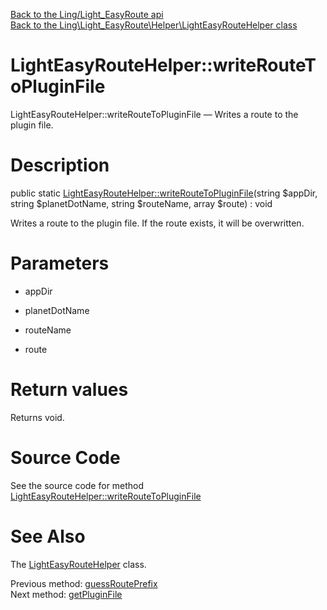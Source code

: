 [Back to the Ling/Light_EasyRoute api](https://github.com/lingtalfi/Light_EasyRoute/blob/master/doc/api/Ling/Light_EasyRoute.md)<br>
[Back to the Ling\Light_EasyRoute\Helper\LightEasyRouteHelper class](https://github.com/lingtalfi/Light_EasyRoute/blob/master/doc/api/Ling/Light_EasyRoute/Helper/LightEasyRouteHelper.md)


LightEasyRouteHelper::writeRouteToPluginFile
================



LightEasyRouteHelper::writeRouteToPluginFile — Writes a route to the plugin file.




Description
================


public static [LightEasyRouteHelper::writeRouteToPluginFile](https://github.com/lingtalfi/Light_EasyRoute/blob/master/doc/api/Ling/Light_EasyRoute/Helper/LightEasyRouteHelper/writeRouteToPluginFile.md)(string $appDir, string $planetDotName, string $routeName, array $route) : void




Writes a route to the plugin file. If the route exists, it will be overwritten.




Parameters
================


- appDir

    

- planetDotName

    

- routeName

    

- route

    


Return values
================

Returns void.








Source Code
===========
See the source code for method [LightEasyRouteHelper::writeRouteToPluginFile](https://github.com/lingtalfi/Light_EasyRoute/blob/master/Helper/LightEasyRouteHelper.php#L58-L69)


See Also
================

The [LightEasyRouteHelper](https://github.com/lingtalfi/Light_EasyRoute/blob/master/doc/api/Ling/Light_EasyRoute/Helper/LightEasyRouteHelper.md) class.

Previous method: [guessRoutePrefix](https://github.com/lingtalfi/Light_EasyRoute/blob/master/doc/api/Ling/Light_EasyRoute/Helper/LightEasyRouteHelper/guessRoutePrefix.md)<br>Next method: [getPluginFile](https://github.com/lingtalfi/Light_EasyRoute/blob/master/doc/api/Ling/Light_EasyRoute/Helper/LightEasyRouteHelper/getPluginFile.md)<br>

